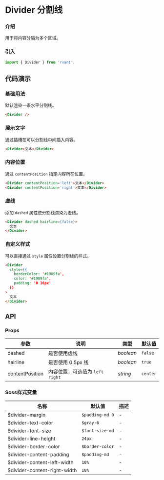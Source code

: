 # Divider 分割线

### 介绍

用于将内容分隔为多个区域。

### 引入

```js
import { Divider } from 'rvant';
```

## 代码演示

### 基础用法

默认渲染一条水平分割线。

```html
<Divider />
```

### 展示文字

通过插槽在可以分割线中间插入内容。

```html
<Divider>文本</Divider>
```

### 内容位置

通过 `contentPosition` 指定内容所在位置。

```html
<Divider contentPosition='left'>文本</Divider>
<Divider contentPosition='right'>文本</Divider>
```

### 虚线

添加 `dashed` 属性使分割线渲染为虚线。

```html
<Divider dashed hairline={false}>
  文本
</Divider>
```

### 自定义样式

可以直接通过 `style` 属性设置分割线的样式。

```html
<Divider
  style={{
    borderColor: '#1989fa',
    color: '#1989fa',
    padding: '0 16px'
  }}
>
  文本
</Divider>
```

## API

### Props

| 参数             | 说明                              | 类型      | 默认值   |
| ---------------- | --------------------------------- | --------- | -------- |
| dashed           | 是否使用虚线                      | _boolean_ | `false`  |
| hairline         | 是否使用 0.5px 线                 | _boolean_ | `true`   |
| contentPosition | 内容位置，可选值为 `left` `right` | _string_  | `center` |

### Scss样式变量

| 名称                         | 默认值          | 描述 |
| ---------------------------- | --------------- | ---- |
| $divider-margin              | `$padding-md 0` | -    |
| $divider-text-color          | `$gray-6`       | -    |
| $divider-font-size           | `$font-size-md` | -    |
| $divider-line-height         | `24px`          | -    |
| $divider-border-color        | `$border-color` | -    |
| $divider-content-padding     | `$padding-md`   | -    |
| $divider-content-left-width  | `10%`           | -    |
| $divider-content-right-width | `10%`           | -    |
